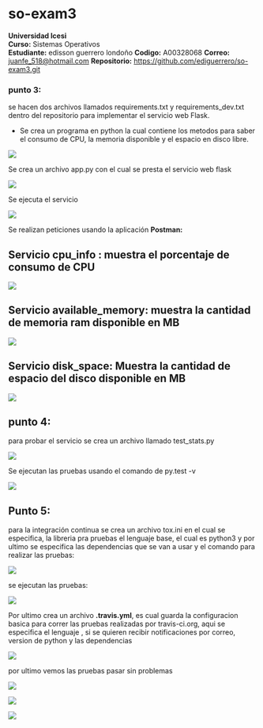 # so-exam3

**Universidad Icesi**  
**Curso:** Sistemas Operativos  
**Estudiante:** edisson guerrero londoño 
**Codigo:** A00328068 
**Correo:** juanfe_518@hotmail.com 
**Repositorio:**  https://github.com/ediguerrero/so-exam3.git

### punto 3:

se hacen dos archivos llamados requirements.txt y requirements_dev.txt dentro del repositorio para implementar el servicio web Flask.  

- Se crea un programa en python la cual contiene los metodos para saber el consumo de CPU, la memoria disponible y
el espacio en disco libre.   


![](imagenes/vistats.PNG)

Se crea un archivo app.py con el cual se presta el servicio web flask 


![](imagenes/viapp.PNG)


 Se ejecuta el servicio  

 ![](imagenes/apprun.PNG)
 
 
  
 Se realizan peticiones usando la aplicación **Postman:**
 
 ## Servicio cpu_info : muestra el porcentaje de consumo de CPU
 
   ![](imagenes/cpu.PNG) 

## Servicio available_memory: muestra la cantidad de memoria ram disponible en MB

  ![](imagenes/memory.PNG) 
  
## Servicio disk_space: Muestra la cantidad de espacio del disco disponible en MB

  ![](imagenes/disk.PNG) 
  
  
## punto 4:

para probar el servicio se crea un archivo llamado test_stats.py

![](imagenes/vitestepy.PNG) 

Se ejecutan las pruebas usando el comando de py.test -v

![](imagenes/tests.PNG) 



## Punto 5:

para la integración continua se crea un archivo tox.ini en el cual se especifica, la libreria pra pruebas
el lenguaje base, el cual es python3 y por ultimo se especifica las dependencias que se van a usar
y el comando para realizar las pruebas: 

![](imagenes/vitox.PNG) 

se ejecutan las pruebas:  

![](imagenes/tox.PNG)

Por ultimo crea un archivo **.travis.yml**, es cual guarda la configuracion basica para correr las 
pruebas realizadas por travis-ci.org, aqui se especifica el lenguaje , si se quieren recibir notificaciones por correo, version de
python y las dependencias

![](imagenes/vitravis.PNG)

por ultimo vemos las pruebas pasar sin problemas

![](imagenes/1.jpg)

![](imagenes/w2.jpg)

![](imagenes/l3.jpg)




